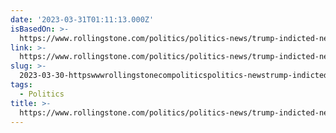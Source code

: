 ```yaml
---
date: '2023-03-31T01:11:13.000Z'
isBasedOn: >-
  https://www.rollingstone.com/politics/politics-news/trump-indicted-new-york-grand-jury-hush-money-1234703427/
link: >-
  https://www.rollingstone.com/politics/politics-news/trump-indicted-new-york-grand-jury-hush-money-1234703427/
slug: >-
  2023-03-30-httpswwwrollingstonecompoliticspolitics-newstrump-indicted-new-york-grand-jury-hush-money-1234703427
tags:
  - Politics
title: >-
  https://www.rollingstone.com/politics/politics-news/trump-indicted-new-york-grand-jury-hush-money-1234703427/
---
```


